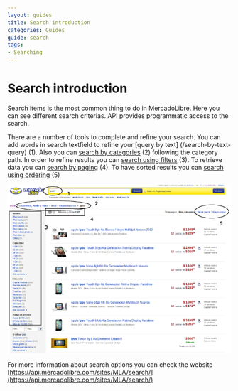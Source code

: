 ```yaml
---
layout: guides
title: Search introduction
categories: Guides
guide: search
tags: 
- Searching
---
```


# Search introduction

Search items is the most common thing to do in MercadoLibre. Here you can see different search criterias.
API provides programmatic access to the search.

There are a number of tools to complete and refine your search. You can add words in search textfield to refine your [query by text] (/search-by-text-query) (1). Also you can [search by categories](/search-by-category) (2) following the category path. In order to refine results you can [search using filters](/search-filtering) (3). To retrieve data you can [search by paging](/search-paging) (4). To have sorted results you can [search using ordering](/search-using-sorting) (5)




![meli home](/images/search-visual-introduction.png)


For more information about search options you can check the website [https://api.mercadolibre.com/sites/MLA/search/](https://api.mercadolibre.com/sites/MLA/search/)


